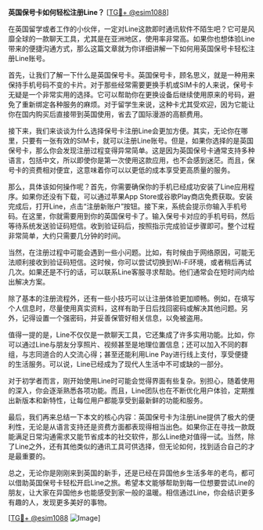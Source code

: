 **英国保号卡如何轻松注册Line？** [[TG💪+ @esim1088](https://t.me/s/esim1088)]

在英国留学或者工作的小伙伴，一定对Line这款即时通讯软件不陌生吧？它可是风靡全球的一款聊天工具，尤其是在亚洲地区，使用率非常高。如果你也想体验Line带来的便捷沟通方式，那么这篇文章就为你详细讲解一下如何用英国保号卡轻松注册Line账号。

首先，让我们了解一下什么是英国保号卡。英国保号卡，顾名思义，就是一种用来保持手机号码不变的卡片。对于那些经常需要更换手机或SIM卡的人来说，保号卡无疑是一个非常实用的选择。它可以帮助你在更换设备后继续使用原来的号码，避免了重新绑定各种服务的麻烦。对于留学生来说，这种卡尤其受欢迎，因为它能让你在国内购买后直接带到英国使用，省去了国际漫游的高额费用。

接下来，我们来谈谈为什么选择保号卡注册Line会更加方便。其实，无论你在哪里，只要有一张有效的SIM卡，就可以注册Line账号。但是，如果你选择的是英国保号卡，那么你会发现注册过程变得异常简单。这是因为英国保号卡通常支持多种语言，包括中文，所以即使你是第一次使用这款应用，也不会感到迷茫。而且，保号卡的资费相对便宜，这意味着你可以以更低的成本享受更高质量的服务。

那么，具体该如何操作呢？首先，你需要确保你的手机已经成功安装了Line应用程序。如果你还没有下载，可以通过苹果App Store或谷歌Play商店免费获取。安装完成后，打开Line，点击“注册新账户”按钮。接下来，系统会提示你输入手机号码。在这里，你就需要用到你的英国保号卡了。输入保号卡对应的手机号码，然后等待系统发送验证码短信。收到验证码后，按照指示完成验证步骤即可。整个过程非常简单，大约只需要几分钟的时间。

当然，在注册过程中可能会遇到一些小问题。比如，有时候由于网络原因，可能无法顺利接收到验证码短信。这时候，你可以尝试切换到Wi-Fi环境，或者稍后再试几次。如果还是不行的话，可以联系Line客服寻求帮助。他们通常会在短时间内给出解决方案。

除了基本的注册流程外，还有一些小技巧可以让注册体验更加顺畅。例如，在填写个人信息时，尽量使用真实资料，这样有助于日后找回密码或解决其他问题。另外，记得设置一个强密码，并妥善保管好相关信息，以免被盗用。

值得一提的是，Line不仅仅是一款聊天工具，它还集成了许多实用功能。比如，你可以通过Line与朋友分享照片、视频甚至是地理位置信息；还可以加入不同的群组，与志同道合的人交流心得；甚至还能利用Line Pay进行线上支付，享受便捷的生活服务。可以说，Line已经成为了现代人生活中不可或缺的一部分。

对于初学者而言，刚开始使用Line时可能会觉得界面有些复杂。别担心，随着使用的深入，你会逐渐熟悉各项功能。而且，Line团队也在不断优化用户体验，定期推出新版本和新特性，让每位用户都能享受到最新鲜的功能和服务。

最后，我们再来总结一下本文的核心内容：英国保号卡为注册Line提供了极大的便利性，无论是从语言支持还是资费方面都表现得相当出色。如果你正在寻找一款既能满足日常沟通需求又能节省成本的社交软件，那么Line绝对值得一试。当然，除了Line之外，还有其他类似的通讯工具可供选择，但无论如何，找到适合自己的才是最重要的。

总之，无论你是刚刚来到英国的新手，还是已经在异国他乡生活多年的老鸟，都可以借助英国保号卡轻松开启Line之旅。希望本文能够帮助到每一位想要尝试Line的朋友，让大家在异国他乡也能感受到家一般的温暖。相信通过Line，你会结识更多有趣的人，发现更多美好的事物。

[[TG💪+ @esim1088](https://t.me/s/esim1088) ![Image](https://i.postimg.cc/4NQfJmqS/Snipaste-2025-05-13-00-14-12.png)]